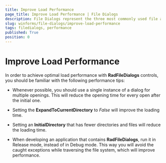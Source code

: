 ```yaml
---
title: Improve Load Performance
page_title: Improve Load Performance | File Dialogs
description: File Dialogs represent the three most commonly used file and folder manipulation dialogs
slug: winforms/file-dialogs/improve-load-performance
tags: filedialogs, performance
published: True
position: 0 
---
```


# Improve Load Performance

In order to achieve optimal load performance with **RadFileDialogs** controls, you should be familiar with the following performance tips:

* Whenever possible, you should use a single instance of a dialog for multiple openings. This will reduce the opening time for every open after the initial one.

* Setting the **ExpandToCurrentDirectory** to *False* will improve the loading time.

* Setting an **InitialDirectory** that has fewer directories and files will reduce the loading time.

* When developing an application that contains **RadFileDialogs**, run it in Release mode, instead of in Debug mode. This way you will avoid the caught exceptions while traversing the file system, which will improve performance.
